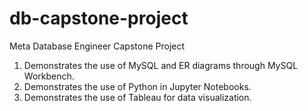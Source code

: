 # db-capstone-project
Meta Database Engineer Capstone Project

1. Demonstrates the use of MySQL and ER diagrams through MySQL Workbench. 
2. Demonstrates the use of Python in Jupyter Notebooks.
3. Demonstrates the use of Tableau for data visualization.

